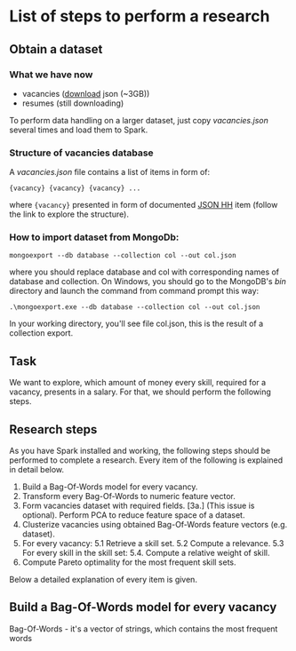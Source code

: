 # List of steps to perform a research

## Obtain a dataset

### What we have now

- vacancies ([download](https://drive.google.com/open?id=0B2604_FOPBUEVWdkOWtwTTF0VW8) json (~3GB))
- resumes (still downloading)

To perform data handling on a larger dataset, just copy _vacancies.json_ several times and load them to Spark.

### Structure of vacancies database

A _vacancies.json_ file contains a list of items in form of:

`{vacancy}
{vacancy}
{vacancy}
...`

where `{vacancy}` presented in form of documented [JSON HH](https://github.com/hhru/api/blob/master/docs_eng/vacancies.md) item 
(follow the link to explore the structure).

### How to import dataset from MongoDb:

`mongoexport --db database --collection col --out col.json`

where you should replace database and col with corresponding names of database and collection.
On Windows, you should go to the MongoDB's _bin_ directory and launch the command from command prompt this way:

`.\mongoexport.exe --db database --collection col --out col.json`

In your working directory, you'll see file col.json, this is the result of a collection export.

## Task

We want to explore, which amount of money every skill, required for a vacancy, presents in a salary.
For that, we should perform the following steps.

## Research steps

As you have Spark installed and working, the following steps should be performed to complete a research.
Every item of the following is explained in detail below.

1. Build a Bag-Of-Words model for every vacancy.
2. Transform every Bag-Of-Words to numeric feature vector.
3. Form vacancies dataset with required fields.
[3a.] (This issue is optional). Perform PCA to reduce feature space of a dataset.
4. Clusterize vacancies using obtained Bag-Of-Words feature vectors (e.g. dataset).
5. For every vacancy:
5.1 Retrieve a skill set.
5.2 Compute a relevance.
5.3 For every skill in the skill set:
5.4. Compute a relative weight of skill.
6. Compute Pareto optimality for the most frequent skill sets.

Below a detailed explanation of every item is given.

## Build a Bag-Of-Words model for every vacancy

Bag-Of-Words - it's a vector of strings, which contains the most frequent words
 